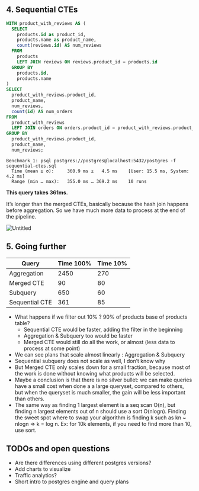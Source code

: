 ## 4. Sequential CTEs

```sql
WITH product_with_reviews AS (
  SELECT
    products.id as product_id,
    products.name as product_name,
    count(reviews.id) AS num_reviews
  FROM
    products
    LEFT JOIN reviews ON reviews.product_id = products.id
  GROUP BY
    products.id,
    products.name
)
SELECT
  product_with_reviews.product_id,
  product_name,
  num_reviews,
  count(id) AS num_orders
FROM
  product_with_reviews
  LEFT JOIN orders ON orders.product_id = product_with_reviews.product_id
GROUP BY
  product_with_reviews.product_id,
  product_name,
  num_reviews;
```

```
Benchmark 1: psql postgres://postgres@localhost:5432/postgres -f sequential-ctes.sql
  Time (mean ± σ):     360.9 ms ±   4.5 ms    [User: 15.5 ms, System: 4.2 ms]
  Range (min … max):   355.0 ms … 369.2 ms    10 runs
```

**This query takes 361ms.**

It’s longer than the merged CTEs, basically because the hash join happens before aggregation. So we have much more data to process at the end of the pipeline.

<!-- TODO: Replace by screenshot -->

![Untitled](https://s3-us-west-2.amazonaws.com/secure.notion-static.com/76d6a2d1-4d0d-454a-997f-18e21cf2f3a1/Untitled.png)

## 5. Going further

| Query          | Time 100% | Time 10% |
| -------------- | --------- | -------- |
| Aggregation    | 2450      | 270      |
| Merged CTE     | 90        | 80       |
| Subquery       | 650       | 60       |
| Sequential CTE | 361       | 85       |

- What happens if we filter out 10% ? 90% of products base of products table?
  - Sequential CTE would be faster, adding the filter in the beginning
  - Aggregation & Subquery too would be faster
  - Merged CTE would still do all the work, or almost (less data to process at some point)
- We can see plans that scale almost linearly : Aggregation & Subquery
- Sequential subquery does not scale as well, I don’t know why
- But Merged CTE only scales down for a small fraction, because most of the work is done without knowing what products will be selected.
- Maybe a conclusion is that there is no silver bullet: we can make queries have a small cost when done a a large queryset, compared to others, but when the queryset is much smaller, the gain will be less important than others.
- The same way as finding 1 largest element is a seq scan O(n), but finding n largest elements out of n should use a sort O(nlogn). Finding the sweet spot where to swap your algorithm is finding k such as kn ~ nlogn ⇒ k = log n. Ex: for 10k elements, if you need to find more than 10, use sort.

## TODOs and open questions

- Are there differences using different postgres versions?
- Add charts to visualize
- Traffic analytics?
- Short intro to postgres engine and query plans
